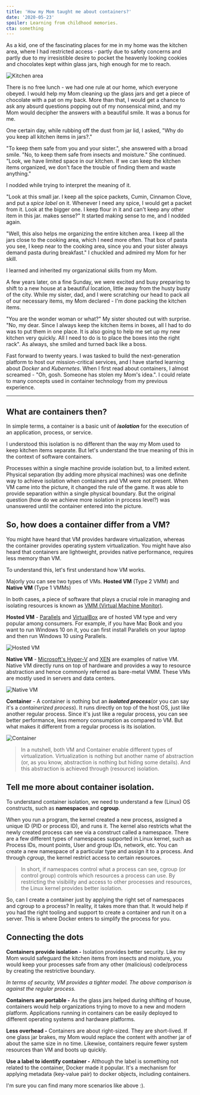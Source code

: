 ```yaml
---
title: 'How my Mom taught me about containers?'
date: '2020-05-23'
spoiler: Learning from childhood memories.
cta: something
---
```


As a kid, one of the fascinating places for me in my home was the kitchen area, where I had restricted access - partly due to safety concerns and partly due to my irresistible desire to pocket the heavenly looking cookies and chocolates kept within glass jars, high enough for me to reach.

![Kitchen area](./containers.jpg)


There is no free lunch - we had one rule at our home, which everyone obeyed. I would help my Mom cleaning up the glass jars and get a piece of chocolate with a pat on my back. More than that, I would get a chance to ask any absurd questions popping out of my nonsensical mind, and my Mom would decipher the answers with a beautiful smile. It was a bonus for me.

One certain day, while rubbing off the dust from jar lid, I asked, "Why do you keep all kitchen items in jars?."

"To keep them safe from you and your sister.", she answered with a broad smile. "No, to keep them safe from insects and moisture." She continued.
"Look, we have limited space in our kitchen. If we can keep the kitchen items organized, we don't face the trouble of finding them and waste anything." 

I nodded while trying to interpret the meaning of it.

"Look at this small jar. I keep all the spice packets, Cumin, Cinnamon Clove, and put a *spice label* on it. Whenever I need any spice, I would get a packet from it. Look at the bigger one. I keep flour in it and can't keep any other item in this jar. makes sense?" It started making sense to me, and I nodded again. 

"Well, this also helps me organizing the entire kitchen area. I keep all the jars close to the cooking area, which I need more often. That box of pasta you see, I keep near to the cooking area, since you and your sister always demand pasta during breakfast." I chuckled and admired my Mom for her skill.

I learned and inherited my organizational skills from my Mom.

A few years later, on a fine Sunday, we were excited and busy preparing to shift to a new house at a beautiful location, little away from the husty busty of the city. While my sister, dad, and I were scratching our head to pack all of our necessary items, my Mom declared - I'm done packing the kitchen items.

"You are the wonder woman or what?" My sister shouted out with surprise. "No, my dear. Since I always keep the kitchen items in boxes, all I had to do was to put them in one place. It is also going to help me set up my new kitchen very quickly. All I need to do is to place the boxes into the right rack".  As always, she smiled and turned back like a boss.

Fast forward to twenty years. I was tasked to build the next-generation platform to host our mission-critical services, and I have started learning about *Docker* and *Kubernetes*. When I first read about containers, I almost screamed - "Oh, gosh. Someone has stolen my Mom's idea.". I could relate to many concepts used in container technology from my previous experience.

----

## What are containers then?
In simple terms, a container is a basic unit of ***isolation*** for the execution of an application, process, or service. 

I understood this isolation is no different than the way my Mom used to keep kitchen items separate. But let's understand the true meaning of this in the context of software containers.

Processes within a single machine provide isolation but, to a limited extent. Physical separation (by adding more physical machines) was one definite way to achieve isolation when containers and VM were not present. When VM came into the picture, it changed the rule of the game. It was able to provide separation within a single physical boundary. But the original question (how do we achieve more isolation in process level?) was unanswered until the container entered into the picture.

## So, how does a container differ from a VM?
You might have heard that VM provides hardware virtualization, whereas the container provides operating system virtualization. You might have also heard that containers are lightweight, provides native performance, requires less memory than VM. 

To understand this, let's first understand how VM works.

Majorly you can see two types of VMs. **Hosted VM** (Type 2 VMM) and **Native VM** (Type 1 VMMs)
   
In both cases, a piece of software that plays a crucial role in managing and isolating resources is known as [VMM (Virtual Machine  Monitor)](https://en.wikipedia.org/wiki/Hypervisor).

**Hosted VM** - 
[Parallels](https://en.wikipedia.org/wiki/Parallels_Desktop_for_Mac) and [VirtualBox](https://en.wikipedia.org/wiki/VirtualBox) are of hosted VM type and very popular among consumers. For example, if you have Mac Book and you want to run Windows 10 on it, you can first install Parallels on your laptop and then run Windows 10 using Parallels.

![Hosted VM](./hosted-vm.jpg)


**Native VM** - [Microsoft's Hyper-V](https://en.wikipedia.org/wiki/Hyper-V) and [XEN](https://en.wikipedia.org/wiki/Xen) are examples of native VM. Native VM directly runs on top of hardware and provides a way to resource abstraction and hence commonly referred as bare-metal VMM. These VMs are mostly used in servers and data centers.

![Native VM](./native-vm.jpg)

**Container** - 
A container is nothing but an ***isolated process***(or you can say it's a *containerized process*). It runs directly on top of the host OS, just like another regular process. Since it's just like a regular process, you can see better performance, less memory consumption as compared to VM. But what makes it different from a regular process is its isolation.

![Container](./container-vm.jpg)

> In a nutshell, both VM and Container enable different types of virtualization. 
> Virtualization is nothing but another name of abstraction (or, as you know, abstraction 
> is nothing but hiding some details). And this abstraction is achieved through (resource) 
> isolation.

## Tell me more about container isolation.
To understand container isolation, we need to understand a few (Linux) OS constructs, such as **namespaces** and **cgroup**.

When you run a program, the kernel created a new process, assigned a unique ID (PID or process ID), and runs it. The kernel also restricts what the newly created process can see via a construct called a namespace.  There are a few different types of namespaces supported in Linux kernel, such as  Process IDs, mount points, User and group IDs, network, etc. You can create a new namespace of a particular type and assign it to a process. And through *cgroup*, the kernel restrict access to certain resources.

> In short, if namespaces control what a process can see, cgroup (or control group) controls which 
> resources a process can use. By restricting the visibility and access to other processes and 
> resources, the Linux kernel provides better isolation.

So, can I create a container just by applying the right set of namespaces and cgroup to a process? In reality, it takes more than that. It would help if you had the right tooling and support to create a container and run it on a server. This is where Docker enters to simplify the process for you.

## Connecting the dots
**Containers provide isolation -** Isolation provides better security. Like my Mom would safeguard the kitchen items from insects and moisture, you would keep your processes safe from any other (malicious) code/process by creating the restrictive boundary.

*In terms of security, VM provides a tighter model. The above comparison is against the regular process.*

**Containers are portable -** As the glass jars helped during shifting of house, containers would help organizations trying to move to a new and modern platform. Applications running in containers can be easily deployed to different operating systems and hardware platforms.

**Less overhead -** Containers are about right-sized. They are short-lived. If one glass jar brakes, my Mom would replace the content with another jar of about the same size in no time. Likewise, containers require fewer system resources than VM and boots up quickly.

**Use a label to identify container -** Although the label is something not related to the container, Docker made it popular. It's a mechanism for applying metadata (key-value pair) to docker objects, including containers.
 
I'm sure you can find many more scenarios like above :).



